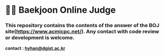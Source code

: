 # 👨‍💻 Baekjoon Online Judge

### This repository contains the contents of the answer of the BOJ site(https://www.acmicpc.net/). Any contact with code review or development is welcome.

**contact : hyhan@dgist.ac.kr**



